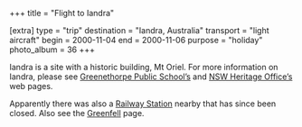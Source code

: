 +++
title = "Flight to Iandra"

[extra]
type = "trip"
destination = "Iandra, Australia"
transport = "light aircraft"
begin = 2000-11-04
end = 2000-11-06
purpose = "holiday"
photo_album = 36
+++

Iandra is a site with a historic building, Mt Oriel. For more information on
Iandra, please see <a
href="https://www.greenethor-p.schools.nsw.edu.au/Pages/Local%20History.htm">Greenethorpe
Public School’s</a> and <a
href="https://www.heritage.nsw.gov.au/07_subnav_02_2.cfm?itemid=5051843">NSW
Heritage Office’s</a> web pages.

Apparently there was also a <a
href="https://www.nswrail.net/lines/grenfell/greenethorpe.html">Railway
Station</a> nearby that has since been closed. Also see the <a
href="https://www.grenfell.org.au/tourism/grenfellsurrounds.htm">Greenfell</a>
page.
